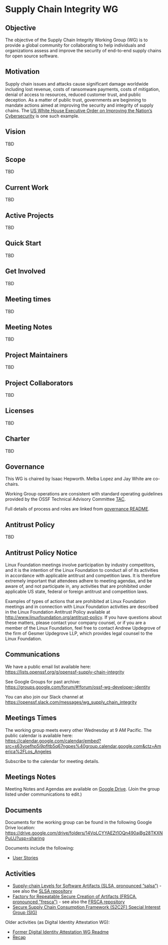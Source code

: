 # Supply Chain Integrity WG

## Objective

The objective of the Supply Chain Integrity Working Group (WG) is to provide a global community for collaborating to help individuals and organizations assess and improve the security of end-to-end supply chains for open source software.

## Motivation

Supply chain issues and attacks cause significant damage worldwide including lost revenue, costs of ransomware payments, costs of mitigation, denial of access to resources, reduced customer trust, and public deception. As a matter of public trust, governments are beginning to mandate actions aimed at improving the security and integrity of supply chains. The [US White House Executive Order on Improving the Nation’s Cybersecurity](https://www.whitehouse.gov/briefing-room/presidential-actions/2021/05/12/executive-order-on-improving-the-nations-cybersecurity/) is one such example.

## Vision

TBD

## Scope

TBD

## Current Work

TBD

## Active Projects

TBD

## Quick Start

TBD

## Get Involved

TBD

## Meeting times

TBD

## Meeting Notes

TBD

## Project Maintainers

TBD

## Project Collaborators

TBD

## Licenses

TBD

## Charter

TBD

## Governance

This WG is chaired by Isaac Hepworth. Melba Lopez and Jay White are co-chairs.

Working Group operations are consistent with standard operating guidelines provided by the OSSF Technical Advisory Committee
[TAC](https://github.com/ossf/tac).

Full details of process and roles are linked from [governance README](/governance).

## Antitrust Policy

TBD

## Antitrust Policy Notice

Linux Foundation meetings involve participation by industry competitors, and it is the intention of the Linux Foundation to conduct all of its activities in accordance with applicable antitrust and competition laws. It is therefore extremely important that attendees adhere to meeting agendas, and be aware of, and not participate in, any activities that are prohibited under applicable US state, federal or foreign antitrust and competition laws.

Examples of types of actions that are prohibited at Linux Foundation meetings and in connection with Linux Foundation activities are described in the Linux Foundation Antitrust Policy available at <http://www.linuxfoundation.org/antitrust-policy>. If you have questions about these matters, please contact your company counsel, or if you are a member of the Linux Foundation, feel free to contact Andrew Updegrove of the firm of Gesmer Updegrove LLP, which provides legal counsel to the Linux Foundation.

## Communications

We have a public email list available here: https://lists.openssf.org/g/openssf-supply-chain-integrity

See Google Groups for past archive: https://groups.google.com/forum/#!forum/ossf-wg-developer-identity

You can also join our Slack channel at https://openssf.slack.com/messages/wg_supply_chain_integrity

## Meetings Times

The working group meets every other Wednesday at 9 AM Pacific. The public calendar is available here: https://calendar.google.com/calendar/embed?src=s63voefhp5i9pfltb5q67ngpes%40group.calendar.google.com&ctz=America%2FLos_Angeles

Subscribe to the calendar for meeting details.

## Meetings Notes

Meeting Notes and Agendas are available on [Google Drive](https://docs.google.com/document/d/1xPs2sSbH3I9Ich7OyLOzl85oJshnK8Q6WoAgREE5-zA/edit). (Join the group listed under communications to edit.)

## Documents
Documents for the working group can be found in the following Google Drive location: 
https://drive.google.com/drive/folders/14VpLCYYAEZt1OQn490ajBg28TKXNPuUJ?usp=sharing

Documents include the following:
* [User Stories](https://docs.google.com/document/d/1_TQizML8sXAm3OdoNA_plihZ14OHng_XRvJXKv_o_bs/edit?usp=sharing)

## Activities

* [Supply-chain Levels for Software Artifacts (SLSA, pronounced ”salsa”)](https://slsa.dev/) - see also the [SLSA repository](https://github.com/slsa-framework/slsa)
* [Factory for Repeatable Secure Creation of Artifacts (FRSCA, pronounced "fresca")](https://buildsec.github.io/frsca) - see also the [FRSCA repository](https://github.com/buildsec/frsca)
* [Secure Supply Chain Consumption Framework (S2C2F) Special Interest Group (SIG)](https://github.com/ossf/s2c2f)

Older activities (as Digital Identity Attestation WG):
  * [Former Digital Identity Attestation WG Readme](https://github.com/ossf/wg-supply-chain-integrity/blob/0804679461f7ed288d50d70da7ae9c7152b1e51d/README.md)
  * [Recap](https://openssf.org/blog/2021/01/27/digital-identity-attestation-roundup/)